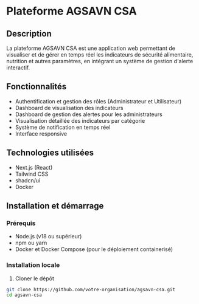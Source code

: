 # Plateforme AGSAVN CSA

## Description

La plateforme AGSAVN CSA est une application web permettant de visualiser et de gérer en temps réel les indicateurs de sécurité alimentaire, nutrition et autres paramètres, en intégrant un système de gestion d'alerte interactif.

## Fonctionnalités

- Authentification et gestion des rôles (Administrateur et Utilisateur)
- Dashboard de visualisation des indicateurs
- Dashboard de gestion des alertes pour les administrateurs
- Visualisation détaillée des indicateurs par catégorie
- Système de notification en temps réel
- Interface responsive

## Technologies utilisées

- Next.js (React)
- Tailwind CSS
- shadcn/ui
- Docker

## Installation et démarrage

### Prérequis

- Node.js (v18 ou supérieur)
- npm ou yarn
- Docker et Docker Compose (pour le déploiement containerisé)

### Installation locale

1. Cloner le dépôt
```bash
git clone https://github.com/votre-organisation/agsavn-csa.git
cd agsavn-csa


